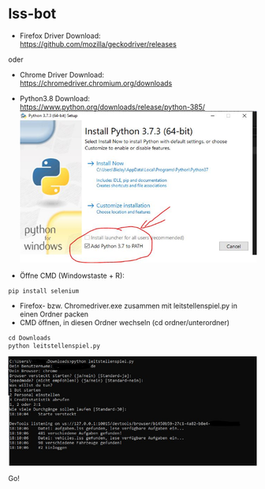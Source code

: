 # lss-bot

* Firefox Driver Download:
https://github.com/mozilla/geckodriver/releases

oder

* Chrome Driver Download:
https://chromedriver.chromium.org/downloads

* Python3.8 Download: 
https://www.python.org/downloads/release/python-385/
![Image of Python Installation](https://github.com/biejay/lss-bot/blob/master/haken%20python.JPG)

* Öffne CMD (Windowstaste + R):
```
pip install selenium
```
* Firefox- bzw. Chromedriver.exe zusammen mit leitstellenspiel.py in einen Ordner packen
* CMD öffnen, in diesen Ordner wechseln (cd ordner/unterordner)

```
cd Downloads
python leitstellenspiel.py
```


![Image of LSS Bot](https://github.com/biejay/lss-bot/blob/master/lss%20Bot.JPG)


Go!
